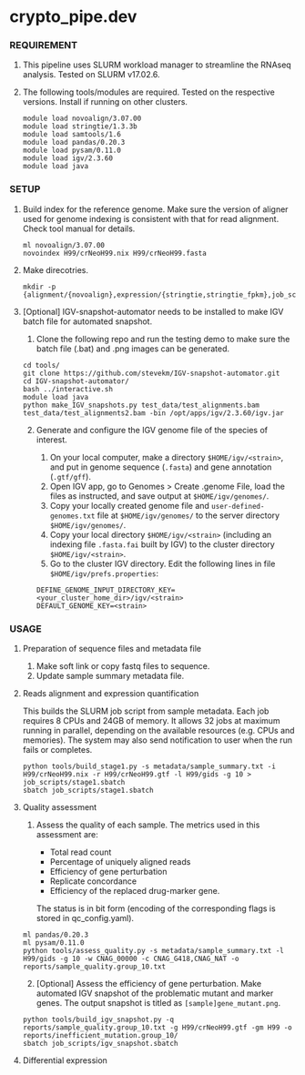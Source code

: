 # crypto_pipe.dev

### REQUIREMENT
1. This pipeline uses SLURM workload manager to streamline the RNAseq analysis. Tested on SLURM v17.02.6.

2. The following tools/modules are required. Tested on the respective versions. Install if running on other clusters. 

	```
	module load novoalign/3.07.00
	module load stringtie/1.3.3b  
	module load samtools/1.6
	module load pandas/0.20.3
	module load pysam/0.11.0
	module load igv/2.3.60
	module load java
	```

### SETUP
	
1. Build index for the reference genome. Make sure the version of aligner used for genome indexing is consistent with that for read alignment. Check tool manual for details.
	
	```
	ml novoalign/3.07.00
	novoindex H99/crNeoH99.nix H99/crNeoH99.fasta 
	```

2. Make direcotries. 

	```
	mkdir -p {alignment/{novoalign},expression/{stringtie,stringtie_fpkm},job_scripts,log,reports,sequence}
	```

3. [Optional] IGV-snapshot-automator needs to be installed to make IGV batch file for automated snapshot. 

	1. Clone the following repo and run the testing demo to make sure the batch file (.bat) and .png images can be generated.

	```
	cd tools/
	git clone https://github.com/stevekm/IGV-snapshot-automator.git
	cd IGV-snapshot-automator/
	bash ../interactive.sh
	module load java
	python make_IGV_snapshots.py test_data/test_alignments.bam test_data/test_alignments2.bam -bin /opt/apps/igv/2.3.60/igv.jar
	```

	2. Generate and configure the IGV genome file of the species of interest. 

		1. On your local computer, make a directory `$HOME/igv/<strain>`, and put in genome sequence (`.fasta`) and gene annotation (`.gtf/gff`).
		2. Open IGV app, go to Genomes > Create .genome File, load the files as instructed, and save output at `$HOME/igv/genomes/`.
		3. Copy your locally created genome file and `user-defined-genomes.txt` file at `$HOME/igv/genomes/` to the server directory `$HOME/igv/genomes/`. 
		4. Copy your local directory `$HOME/igv/<strain>` (including an indexing file `.fasta.fai` built by IGV) to the cluster directory `$HOME/igv/<strain>`.
		5. Go to the cluster IGV directory. Edit the following lines in file `$HOME/igv/prefs.properties`:

		```
		DEFINE_GENOME_INPUT_DIRECTORY_KEY=<your_cluster_home_dir>/igv/<strain>
		DEFAULT_GENOME_KEY=<strain>
		```


### USAGE

1. Preparation of sequence files and metadata file 
	
	1. Make soft link or copy fastq files to sequence.
	2. Update sample summary metadata file.

2. Reads alignment and expression quantification
	
	This builds the SLURM job script from sample metadata. Each job requires 8 CPUs and 24GB of memory. It allows 32 jobs at maximum running in parallel, depending on the available resources (e.g. CPUs and memories). The system may also send notification to user when the run fails or completes.
	
	```
	python tools/build_stage1.py -s metadata/sample_summary.txt -i H99/crNeoH99.nix -r H99/crNeoH99.gtf -l H99/gids -g 10 > job_scripts/stage1.sbatch
	sbatch job_scripts/stage1.sbatch
	```

3. Quality assessment

	1. Assess the quality of each sample. The metrics used in this assessment are:
		* Total read count
		* Percentage of uniquely aligned reads
		* Efficiency of gene perturbation
		* Replicate concordance
		* Efficiency of the replaced drug-marker gene. 

		The status is in bit form (encoding of the corresponding flags is stored in qc_config.yaml).
	
	```
	ml pandas/0.20.3
	ml pysam/0.11.0
	python tools/assess_quality.py -s metadata/sample_summary.txt -l H99/gids -g 10 -w CNAG_00000 -c CNAG_G418,CNAG_NAT -o reports/sample_quality.group_10.txt
	```

	2. [Optional] Assess the efficiency of gene perturbation. Make automated IGV snapshot of the problematic mutant and marker genes. The output snapshot is titled as `[sample]gene_mutant.png`.

	```
	python tools/build_igv_snapshot.py -q reports/sample_quality.group_10.txt -g H99/crNeoH99.gtf -gm H99 -o reports/inefficient_mutation.group_10/
	sbatch job_scripts/igv_snapshot.sbatch
	```

4. Differential expression  

